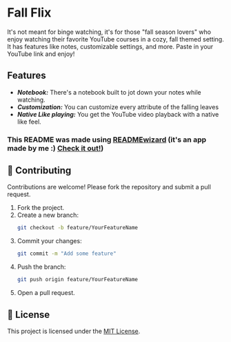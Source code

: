 # Fall Flix
It's not meant for binge watching, it's for those "fall season lovers" who enjoy watching their favorite YouTube courses in a cozy, fall themed setting. It has features like notes, customizable settings, and more. Paste in your YouTube link and enjoy!

## Features
- ***Notebook:*** There's a notebook built to jot down your notes while watching.
- ***Customization:*** You can customize every attribute of the falling leaves
- ***Native Like playing:*** You get the YouTube video playback with a native like feel.

### This README was made using [READMEwizard](https://readme-wizard-three.vercel.app) (it's an app made by me :) [Check it out!](https://github.com/rinogodson/readme-wizard))


## 🤝 Contributing  
Contributions are welcome! Please fork the repository and submit a pull request.  

1. Fork the project.  
2. Create a new branch:  
   ```bash
   git checkout -b feature/YourFeatureName
   ```
3. Commit your changes:  
   ```bash
   git commit -m "Add some feature"
   ```
4. Push the branch:  
   ```bash
   git push origin feature/YourFeatureName
   ```
5. Open a pull request.

## 📄 License  
This project is licensed under the [MIT License](LICENSE).
